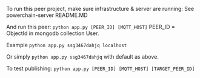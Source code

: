 To run this peer project, make sure infrastructure & server are running:
See powerchain-server README.MD

And run this peer:
`python app.py [PEER_ID] [MQTT_HOST]`
PEER_ID = ObjectId in mongodb collection User.

Example
`python app.py ssg3467dahjq localhost`

Or simply
`python app.py ssg3467dahjq` with default as above.


To test publishing:
`python app.py [PEER_ID] [MQTT_HOST] [TARGET_PEER_ID]`
